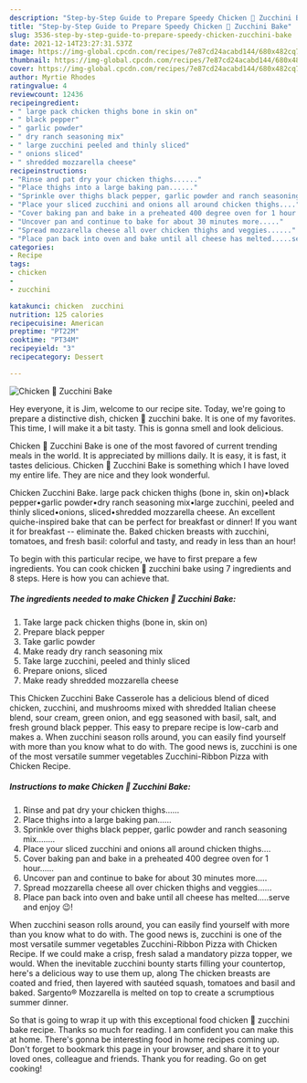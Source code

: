 ```yaml
---
description: "Step-by-Step Guide to Prepare Speedy Chicken 🐔 Zucchini Bake"
title: "Step-by-Step Guide to Prepare Speedy Chicken 🐔 Zucchini Bake"
slug: 3536-step-by-step-guide-to-prepare-speedy-chicken-zucchini-bake
date: 2021-12-14T23:27:31.537Z
image: https://img-global.cpcdn.com/recipes/7e87cd24acabd144/680x482cq70/chicken-zucchini-bake-recipe-main-photo.jpg
thumbnail: https://img-global.cpcdn.com/recipes/7e87cd24acabd144/680x482cq70/chicken-zucchini-bake-recipe-main-photo.jpg
cover: https://img-global.cpcdn.com/recipes/7e87cd24acabd144/680x482cq70/chicken-zucchini-bake-recipe-main-photo.jpg
author: Myrtie Rhodes
ratingvalue: 4
reviewcount: 12436
recipeingredient:
- " large pack chicken thighs bone in skin on"
- " black pepper"
- " garlic powder"
- " dry ranch seasoning mix"
- " large zucchini peeled and thinly sliced"
- " onions sliced"
- " shredded mozzarella cheese"
recipeinstructions:
- "Rinse and pat dry your chicken thighs......"
- "Place thighs into a large baking pan......"
- "Sprinkle over thighs black pepper, garlic powder and ranch seasoning mix........"
- "Place your sliced zucchini and onions all around chicken thighs...."
- "Cover baking pan and bake in a preheated 400 degree oven for 1 hour......"
- "Uncover pan and continue to bake for about 30 minutes more....."
- "Spread mozzarella cheese all over chicken thighs and veggies......"
- "Place pan back into oven and bake until all cheese has melted.....serve and enjoy 😉!"
categories:
- Recipe
tags:
- chicken
- 
- zucchini

katakunci: chicken  zucchini 
nutrition: 125 calories
recipecuisine: American
preptime: "PT22M"
cooktime: "PT34M"
recipeyield: "3"
recipecategory: Dessert

---
```



![Chicken 🐔 Zucchini Bake](https://img-global.cpcdn.com/recipes/7e87cd24acabd144/680x482cq70/chicken-zucchini-bake-recipe-main-photo.jpg)

Hey everyone, it is Jim, welcome to our recipe site. Today, we're going to prepare a distinctive dish, chicken 🐔 zucchini bake. It is one of my favorites. This time, I will make it a bit tasty. This is gonna smell and look delicious.

Chicken 🐔 Zucchini Bake is one of the most favored of current trending meals in the world. It is appreciated by millions daily. It is easy, it is fast, it tastes delicious. Chicken 🐔 Zucchini Bake is something which I have loved my entire life. They are nice and they look wonderful.

Chicken Zucchini Bake. large pack chicken thighs (bone in, skin on)•black pepper•garlic powder•dry ranch seasoning mix•large zucchini, peeled and thinly sliced•onions, sliced•shredded mozzarella cheese. An excellent quiche-inspired bake that can be perfect for breakfast or dinner! If you want it for breakfast -- eliminate the. Baked chicken breasts with zucchini, tomatoes, and fresh basil: colorful and tasty, and ready in less than an hour!


To begin with this particular recipe, we have to first prepare a few ingredients. You can cook chicken 🐔 zucchini bake using 7 ingredients and 8 steps. Here is how you can achieve that.

<!--inarticleads1-->

##### The ingredients needed to make Chicken 🐔 Zucchini Bake:

1. Take  large pack chicken thighs (bone in, skin on)
1. Prepare  black pepper
1. Take  garlic powder
1. Make ready  dry ranch seasoning mix
1. Take  large zucchini, peeled and thinly sliced
1. Prepare  onions, sliced
1. Make ready  shredded mozzarella cheese


This Chicken Zucchini Bake Casserole has a delicious blend of diced chicken, zucchini, and mushrooms mixed with shredded Italian cheese blend, sour cream, green onion, and egg seasoned with basil, salt, and fresh ground black pepper. This easy to prepare recipe is low-carb and makes a. When zucchini season rolls around, you can easily find yourself with more than you know what to do with. The good news is, zucchini is one of the most versatile summer vegetables Zucchini-Ribbon Pizza with Chicken Recipe. 

<!--inarticleads2-->

##### Instructions to make Chicken 🐔 Zucchini Bake:

1. Rinse and pat dry your chicken thighs......
1. Place thighs into a large baking pan......
1. Sprinkle over thighs black pepper, garlic powder and ranch seasoning mix........
1. Place your sliced zucchini and onions all around chicken thighs....
1. Cover baking pan and bake in a preheated 400 degree oven for 1 hour......
1. Uncover pan and continue to bake for about 30 minutes more.....
1. Spread mozzarella cheese all over chicken thighs and veggies......
1. Place pan back into oven and bake until all cheese has melted.....serve and enjoy 😉!


When zucchini season rolls around, you can easily find yourself with more than you know what to do with. The good news is, zucchini is one of the most versatile summer vegetables Zucchini-Ribbon Pizza with Chicken Recipe. If we could make a crisp, fresh salad a mandatory pizza topper, we would. When the inevitable zucchini bounty starts filling your countertop, here&#39;s a delicious way to use them up, along The chicken breasts are coated and fried, then layered with sautéed squash, tomatoes and basil and baked. Sargento® Mozzarella is melted on top to create a scrumptious summer dinner. 

So that is going to wrap it up with this exceptional food chicken 🐔 zucchini bake recipe. Thanks so much for reading. I am confident you can make this at home. There's gonna be interesting food in home recipes coming up. Don't forget to bookmark this page in your browser, and share it to your loved ones, colleague and friends. Thank you for reading. Go on get cooking!
